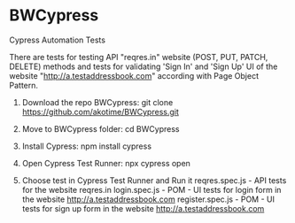 # BWCypress
Cypress Automation Tests

There are tests for testing API "reqres.in" website (POST, PUT, PATCH, DELETE) methods
and tests for validating 'Sign In' and 'Sign Up' UI of the website "http://a.testaddressbook.com" according with Page Object Pattern.


1) Download the repo BWCypress:
    git clone https://github.com/akotime/BWCypress.git

2) Move to BWCypress folder: 
    cd BWCypress

3) Install Cypress: 
    npm install cypress

4) Open Cypress Test Runner: 
    npx cypress open

5) Choose test in Cypress Test Runner and Run it
    reqres.spec.js - API tests for the website reqres.in
    login.spec.js - POM - UI tests for login form in the website http://a.testaddressbook.com
    register.spec.js - POM - UI tests for sign up form in the website http://a.testaddressbook.com
